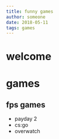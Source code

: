 ```yaml
---
title: funny games
author: someone
date: 2018-05-11
tags: games
---
```


# welcome

# games

## fps games

* payday 2
* cs:go
* overwatch

